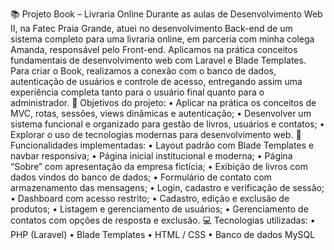 📚 Projeto Book – Livraria Online
Durante as aulas de Desenvolvimento Web II, na Fatec Praia Grande, atuei no desenvolvimento Back-end de um sistema completo para uma livraria online, em parceria com minha colega Amanda, responsável pelo Front-end. Aplicamos na prática conceitos fundamentais de desenvolvimento web com Laravel e Blade Templates. Para criar o Book, realizamos a conexão com o banco de dados, autenticação de usuários e controle de acesso, entregando assim uma experiência completa tanto para o usuário final quanto para o administrador.
🎯 Objetivos do projeto:
• Aplicar na prática os conceitos de MVC, rotas, sessões, views dinâmicas e autenticação;
• Desenvolver um sistema funcional e organizado para gestão de livros, usuários e contatos;
• Explorar o uso de tecnologias modernas para desenvolvimento web.
🔧 Funcionalidades implementadas:
• Layout padrão com Blade Templates e navbar responsiva;
• Página inicial institucional e moderna;
• Página “Sobre” com apresentação da empresa fictícia;
• Exibição de livros com dados vindos do banco de dados;
• Formulário de contato com armazenamento das mensagens;
• Login, cadastro e verificação de sessão;
• Dashboard com acesso restrito;
• Cadastro, edição e exclusão de produtos;
• Listagem e gerenciamento de usuários;
• Gerenciamento de contatos com opções de resposta e exclusão.
💻 Tecnologias utilizadas:
• PHP (Laravel)
• Blade Templates
• HTML / CSS
• Banco de dados MySQL
